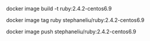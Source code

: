 docker image build -t ruby:2.4.2-centos6.9

docker image tag ruby stephaneliu/ruby:2.4.2-centos6.9

docker image push stephaneliu/ruby:2.4.2-centos6.9
